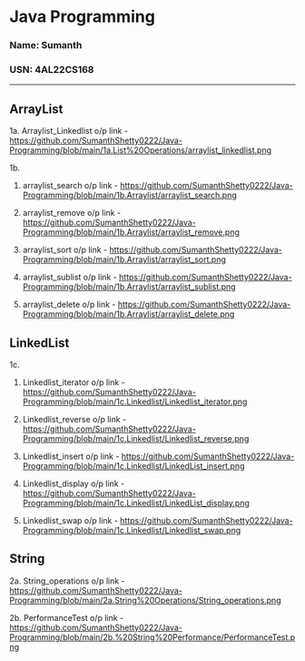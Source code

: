 # Java Programming

###  Name: Sumanth 
###  USN: 4AL22CS168

---

##  ArrayList
1a. Arraylist_Linkedlist o/p link - https://github.com/SumanthShetty0222/Java-Programming/blob/main/1a.List%20Operations/arraylist_linkedlist.png  

1b.  
1. arraylist_search o/p link - https://github.com/SumanthShetty0222/Java-Programming/blob/main/1b.Arraylist/arraylist_search.png  


2. arraylist_remove o/p link - https://github.com/SumanthShetty0222/Java-Programming/blob/main/1b.Arraylist/arraylist_remove.png


3. arraylist_sort o/p link - https://github.com/SumanthShetty0222/Java-Programming/blob/main/1b.Arraylist/arraylist_sort.png

4. arraylist_sublist o/p link - https://github.com/SumanthShetty0222/Java-Programming/blob/main/1b.Arraylist/arraylist_sublist.png


5. arraylist_delete o/p link - https://github.com/SumanthShetty0222/Java-Programming/blob/main/1b.Arraylist/arraylist_delete.png 

## LinkedList  
1c.  
1. Linkedlist_iterator o/p link - https://github.com/SumanthShetty0222/Java-Programming/blob/main/1c.Linkedlist/Linkedlist_iterator.png


2. Linkedlist_reverse o/p link - https://github.com/SumanthShetty0222/Java-Programming/blob/main/1c.Linkedlist/Linkedlist_reverse.png

3. Linkedlist_insert o/p link - https://github.com/SumanthShetty0222/Java-Programming/blob/main/1c.Linkedlist/LinkedList_insert.png

4. Linkedlist_display o/p link - https://github.com/SumanthShetty0222/Java-Programming/blob/main/1c.Linkedlist/LinkedList_display.png

5. Linkedlist_swap o/p link - https://github.com/SumanthShetty0222/Java-Programming/blob/main/1c.Linkedlist/Linkedlist_swap.png

## String
2a. String_operations o/p link - https://github.com/SumanthShetty0222/Java-Programming/blob/main/2a.String%20Operations/String_operations.png  

2b. PerformanceTest o/p link - https://github.com/SumanthShetty0222/Java-Programming/blob/main/2b.%20String%20Performance/PerformanceTest.png
